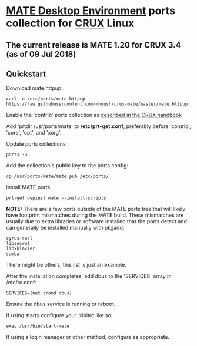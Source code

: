 # [MATE Desktop Environment](http://www.mate-desktop.org/) ports collection for [CRUX](https://crux.nu/) Linux #

## The current release is MATE 1.20 for CRUX 3.4 (as of 09 Jul 2018) ##

## Quickstart ##

Download mate.httpup:

```
curl -o /etc/ports/mate.httpup https://raw.githubusercontent.com/mhoush/crux-mate/master/mate.httpup
```

Enable the 'contrib' ports collection as [described in the CRUX handbook](https://crux.nu/Main/Handbook3-2#ntoc42)

Add 'prtdir /usr/ports/mate' to **/etc/prt-get.conf**, preferably before 'contrib', 'core', 'opt', and 'xorg'.

Update ports collections:

```
ports -u
```

Add the collection's public key to the ports config:

```
cp /usr/ports/mate/mate.pub /etc/ports/
```

Install MATE ports:

```
prt-get depinst mate --install-scripts
```

**NOTE:** There are a few ports outside of the MATE ports tree that will likely have footprint mismatches during the MATE build. These mismatches are usually due to extra libraries or software installed that the ports detect and can generally be installed manually with pkgadd:

```
cyrus-sasl
libsecret
libxklavier
samba
```

There might be others, this list is just an example.

After the installation completes, add dbus to the 'SERVICES' array in /etc/rc.conf:

```
SERVICES=(net crond dbus)
```

Ensure the dbus service is running or reboot.

If using startx configure your .xinitrc like so:

```
exec /usr/bin/start-mate
```

If using a login manager or other method, configure as appropriate.
